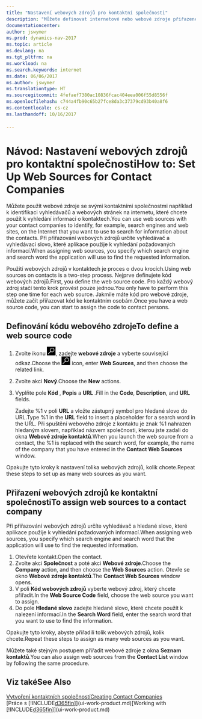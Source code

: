 ```yaml
---
title: "Nastavení webových zdrojů pro kontaktní společnosti"
description: "Můžete definovat internetové nebo webové zdroje přiřazené ke kontaktní společnosti jako pomoc pro identifikaci, informací o kontaktech, které chcete."
documentationcenter: 
author: jswymer
ms.prod: dynamics-nav-2017
ms.topic: article
ms.devlang: na
ms.tgt_pltfrm: na
ms.workload: na
ms.search.keywords: internet
ms.date: 06/06/2017
ms.author: jswymer
ms.translationtype: HT
ms.sourcegitcommit: 4fefaef7380ac10836fcac404eea006f55d8556f
ms.openlocfilehash: c744a4fb90c65b27fce8da3c37379cd93b40a8f6
ms.contentlocale: cs-cz
ms.lasthandoff: 10/16/2017

---
```

# <a name="how-to-set-up-web-sources-for-contact-companies"></a><span data-ttu-id="b9a0c-103">Návod: Nastavení webových zdrojů pro kontaktní společnosti</span><span class="sxs-lookup"><span data-stu-id="b9a0c-103">How to: Set Up Web Sources for Contact Companies</span></span>
<span data-ttu-id="b9a0c-104">Můžete použít webové zdroje se svými kontaktními společnostmi například k identifikaci vyhledávačů a webových stránek na internetu, které chcete použít k vyhledání informací o kontaktech.</span><span class="sxs-lookup"><span data-stu-id="b9a0c-104">You can use web sources with your contact companies to identify, for example, search engines and web sites, on the Internet that you want to use to search for information about the contacts.</span></span> <span data-ttu-id="b9a0c-105">Při přiřazování webových zdrojů určíte vyhledávač a vyhledávací slovo, které aplikace použije k vyhledání požadovaných informací.</span><span class="sxs-lookup"><span data-stu-id="b9a0c-105">When assigning web sources, you specify which search engine and search word the application will use to find the requested information.</span></span>

<span data-ttu-id="b9a0c-106">Použití webových zdrojů v kontaktech je proces o dvou krocích.</span><span class="sxs-lookup"><span data-stu-id="b9a0c-106">Using web sources on contacts is a two-step process.</span></span> <span data-ttu-id="b9a0c-107">Nejprve definujete kód webových zdrojů.</span><span class="sxs-lookup"><span data-stu-id="b9a0c-107">First, you define the web source code.</span></span> <span data-ttu-id="b9a0c-108">Pro každý webový zdroj stačí tento krok provést pouze jednou.</span><span class="sxs-lookup"><span data-stu-id="b9a0c-108">You only have to perform this step one time for each web source.</span></span> <span data-ttu-id="b9a0c-109">Jakmile máte kód pro webové zdroje, můžete začít přiřazovat kód ke kontaktním osobám.</span><span class="sxs-lookup"><span data-stu-id="b9a0c-109">Once you have a web source code, you can start to assign the code to contact persons.</span></span>

## <a name="to-define-a-web-source-code"></a><span data-ttu-id="b9a0c-110">Definování kódu webového zdroje</span><span class="sxs-lookup"><span data-stu-id="b9a0c-110">To define a web source code</span></span>
1. <span data-ttu-id="b9a0c-111">Zvolte ikonu ![Vyhledat stránku nebo sestavu](media/ui-search/search_small.png "Ikona Vyhledat stránku nebo sestavu"), zadejte **webové zdroje** a vyberte související odkaz.</span><span class="sxs-lookup"><span data-stu-id="b9a0c-111">Choose the ![Search for Page or Report](media/ui-search/search_small.png "Search for Page or Report icon") icon, enter **Web Sources**, and then choose the related link.</span></span>
2. <span data-ttu-id="b9a0c-112">Zvolte akci **Nový**.</span><span class="sxs-lookup"><span data-stu-id="b9a0c-112">Choose the **New** actions.</span></span>
3. <span data-ttu-id="b9a0c-113">Vyplňte pole **Kód** , **Popis** a **URL** .</span><span class="sxs-lookup"><span data-stu-id="b9a0c-113">Fill in the **Code**, **Description**, and **URL** fields.</span></span>

    <span data-ttu-id="b9a0c-114">Zadejte %1 v poli **URL** a vložte zástupný symbol pro hledané slovo do URL.</span><span class="sxs-lookup"><span data-stu-id="b9a0c-114">Type %1 in the **URL** field to insert a placeholder for a search word in the URL.</span></span> <span data-ttu-id="b9a0c-115">Při spuštění webového zdroje z kontaktu je znak %1 nahrazen hledaným slovem, například názvem společnosti, kterou jste zadali do okna **Webové zdroje kontaktů**.</span><span class="sxs-lookup"><span data-stu-id="b9a0c-115">When you launch the web source from a contact, the %1 is replaced with the search word, for example, the name of the company that you have entered in the **Contact Web Sources** window.</span></span>

<span data-ttu-id="b9a0c-116">Opakujte tyto kroky k nastavení tolika webových zdrojů, kolik chcete.</span><span class="sxs-lookup"><span data-stu-id="b9a0c-116">Repeat these steps to set up as many web sources as you want.</span></span>

## <a name="to-assign-web-sources-to-a-contact-company"></a><span data-ttu-id="b9a0c-117">Přiřazení webových zdrojů ke kontaktní společnosti</span><span class="sxs-lookup"><span data-stu-id="b9a0c-117">To assign web sources to a contact company</span></span>
<span data-ttu-id="b9a0c-118">Při přiřazování webových zdrojů určíte vyhledávač a hledané slovo, které aplikace použije k vyhledání požadovaných informací.</span><span class="sxs-lookup"><span data-stu-id="b9a0c-118">When assigning web sources, you specify which search engine and search word that the application will use to find the requested information.</span></span>

1. <span data-ttu-id="b9a0c-119">Otevřete kontakt.</span><span class="sxs-lookup"><span data-stu-id="b9a0c-119">Open the contact.</span></span>
2. <span data-ttu-id="b9a0c-120">Zvolte akci **Společnost** a poté akci **Webové zdroje**.</span><span class="sxs-lookup"><span data-stu-id="b9a0c-120">Choose the **Company** action, and then choose the **Web Sources** action.</span></span> <span data-ttu-id="b9a0c-121">Otevře se okno **Webové zdroje kontaktů**.</span><span class="sxs-lookup"><span data-stu-id="b9a0c-121">The **Contact Web Sources** window opens.</span></span>
3. <span data-ttu-id="b9a0c-122">V poli **Kód webových zdrojů** vyberte webový zdroj, který chcete přiřadit.</span><span class="sxs-lookup"><span data-stu-id="b9a0c-122">In the **Web Source Code** field, choose the web source you want to assign.</span></span>
4. <span data-ttu-id="b9a0c-123">Do pole **Hledané slovo** zadejte hledané slovo, které chcete použít k nalezení informací.</span><span class="sxs-lookup"><span data-stu-id="b9a0c-123">In the **Search Word** field, enter the search word that you want to use to find the information.</span></span>

<span data-ttu-id="b9a0c-124">Opakujte tyto kroky, abyste přiřadili tolik webových zdrojů, kolik chcete.</span><span class="sxs-lookup"><span data-stu-id="b9a0c-124">Repeat these steps to assign as many web sources as you want.</span></span>

<span data-ttu-id="b9a0c-125">Můžete také stejným postupem přiřadit webové zdroje z okna **Seznam kontaktů**.</span><span class="sxs-lookup"><span data-stu-id="b9a0c-125">You can also assign web sources from the **Contact List** window by following the same procedure.</span></span>

## <a name="see-also"></a><span data-ttu-id="b9a0c-126">Viz také</span><span class="sxs-lookup"><span data-stu-id="b9a0c-126">See Also</span></span>
[<span data-ttu-id="b9a0c-127">Vytvoření kontaktních společností</span><span class="sxs-lookup"><span data-stu-id="b9a0c-127">Creating Contact Companies</span></span>](marketing-create-contact-companies.md)  
<span data-ttu-id="b9a0c-128">[Práce s [!INCLUDE[d365fin](includes/d365fin_md.md)]](ui-work-product.md)</span><span class="sxs-lookup"><span data-stu-id="b9a0c-128">[Working with [!INCLUDE[d365fin](includes/d365fin_md.md)]](ui-work-product.md)</span></span>

